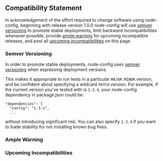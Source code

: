 ## Compatibility Statement

In acknowledgement of the effort required to change software using node-config, beginning with release version 1.0.0 node-config will use [semver versioning](https://github.com/lorenwest/node-config/wiki/Future-Compatibility#semver-versioning) to promote stable deployments, limit backward incompatibilities whenever possible, provide [ample warning](https://github.com/lorenwest/node-config/wiki/Future-Compatibility#ample-warning) for upcoming incompatible releases, and post all [upcoming incompatibilities](https://github.com/lorenwest/node-config/wiki/Future-Compatibility#upcoming-incompatibilities) on this page. 

### Semver Versioning

In order to promote stable deployments, node-config uses [semver versioning](http://semver.org/) when expressing deployment versions.

This makes it appropriate to run tests in a particular ```MAJOR.MINOR``` version, and be confident about specifying a wildcard ```PATCH``` version.  For example, if the current version you've tested with is ```1.3.4```, your node-config dependency in package.json could be:
```
"dependencies": {
  "config": "1.3.x",
  ...
```
without introducing significant risk.  You can also specify ```1.3.4``` if you want to trade stability for not installing known bug fixes.

### Ample Warning

### Upcoming Incompatibilities
